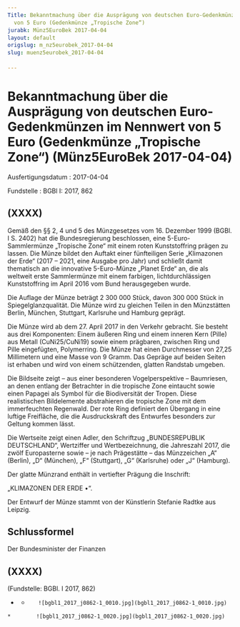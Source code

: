 ```yaml
---
Title: Bekanntmachung über die Ausprägung von deutschen Euro-Gedenkmünzen im Nennwert
  von 5 Euro (Gedenkmünze „Tropische Zone“)
jurabk: Münz5EuroBek 2017-04-04
layout: default
origslug: m_nz5eurobek_2017-04-04
slug: muenz5eurobek_2017-04-04

---
```


# Bekanntmachung über die Ausprägung von deutschen Euro-Gedenkmünzen im Nennwert von 5 Euro (Gedenkmünze „Tropische Zone“) (Münz5EuroBek 2017-04-04)

Ausfertigungsdatum
:   2017-04-04

Fundstelle
:   BGBl I: 2017, 862


## (XXXX)

Gemäß den §§ 2, 4 und 5 des Münzgesetzes vom 16. Dezember 1999 (BGBl. I S. 2402) hat die Bundesregierung beschlossen, eine 5-Euro-Sammlermünze „Tropische Zone“ mit einem roten Kunststoffring prägen zu lassen. Die Münze bildet den Auftakt einer fünfteiligen Serie „Klimazonen der Erde“ (2017 – 2021, eine Ausgabe pro Jahr) und schließt damit thematisch an die innovative 5-Euro-Münze „Planet Erde“ an, die als weltweit erste Sammlermünze mit einem farbigen, lichtdurchlässigen Kunststoffring im April 2016 vom Bund herausgegeben wurde.

Die Auflage der Münze beträgt 2 300 000 Stück, davon 300 000 Stück in Spiegelglanzqualität. Die Münze wird zu gleichen Teilen in den Münzstätten Berlin, München, Stuttgart, Karlsruhe und Hamburg geprägt.

Die Münze wird ab dem 27. April 2017 in den Verkehr gebracht. Sie besteht aus drei Komponenten: Einem äußeren Ring und einem inneren Kern (Pille) aus Metall (CuNi25/CuNi19) sowie einem prägbaren, zwischen Ring und Pille eingefügten, Polymerring. Die Münze hat einen Durchmesser von 27,25 Millimetern und eine Masse von 9 Gramm. Das Gepräge auf beiden Seiten ist erhaben und wird von einem schützenden, glatten Randstab umgeben.

Die Bildseite zeigt – aus einer besonderen Vogelperspektive – Baumriesen, an denen entlang der Betrachter in die tropische Zone eintaucht sowie einen Papagei als Symbol für die Biodiversität der Tropen. Diese realistischen Bildelemente abstrahieren die tropische Zone mit dem immerfeuchten Regenwald. Der rote Ring definiert den Übergang in eine luftige Freifläche, die die Ausdruckskraft des Entwurfes besonders zur Geltung kommen lässt.

Die Wertseite zeigt einen Adler, den Schriftzug „BUNDESREPUBLIK DEUTSCHLAND“, Wertziffer und Wertbezeichnung, die Jahreszahl 2017, die zwölf Europasterne sowie – je nach Prägestätte – das Münzzeichen „A“ (Berlin), „D“ (München), „F“ (Stuttgart),
„G“ (Karlsruhe)              oder „J“ (Hamburg).

Der glatte Münzrand enthält in vertiefter Prägung die Inschrift:

„KLIMAZONEN DER ERDE •“.

Der Entwurf der Münze stammt von der Künstlerin Stefanie Radtke aus Leipzig.


## Schlussformel

Der Bundesminister der Finanzen


## (XXXX)

(Fundstelle: BGBl. I 2017, 862)


*    *        ![bgbl1_2017_j0862-1_0010.jpg](bgbl1_2017_j0862-1_0010.jpg)
    *        ![bgbl1_2017_j0862-1_0020.jpg](bgbl1_2017_j0862-1_0020.jpg)


